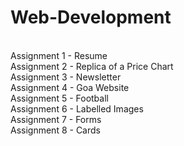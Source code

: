 # Web-Development
<br>
Assignment 1 - Resume 
<br>
Assignment 2 - Replica of a Price Chart 
<br>
Assignment 3 - Newsletter
<br>
Assignment 4 - Goa Website
<br>
Assignment 5 - Football 
<br>
Assignment 6 - Labelled Images
<br>
Assignment 7 - Forms
<br>
Assignment 8 - Cards
<br>
